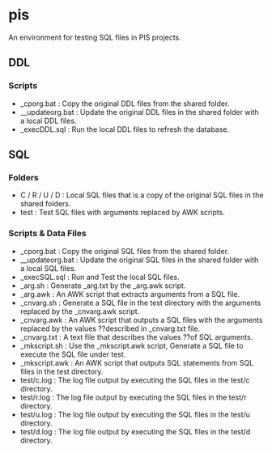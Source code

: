 # pis

An environment for testing SQL files in PIS projects.

## DDL

### Scripts

- _cporg.bat : Copy the original DDL files from the shared folder.
- __updateorg.bat : Update the original DDL files in the shared folder with a local DDL files.
- _execDDL.sql : Run the local DDL files to refresh the database.

## SQL

### Folders

- C / R / U / D : Local SQL files that is a copy of the original SQL files in the shared folders.
- test : Test SQL files with arguments replaced by AWK scripts.

### Scripts & Data Files

- _cporg.bat : Copy the original SQL files from the shared folder.
- __updateorg.bat : Update the original SQL files in the shared folder with a local SQL files.
- _execSQL.sql : Run and Test the local SQL files.
- _arg.sh : Generate _arg.txt by the _arg.awk script.
- _arg.awk : An AWK script that extracts arguments from a SQL file.
- _cnvarg.sh : Generate a SQL file in the test directory with the arguments replaced by the _cnvarg.awk script.
- _cnvarg.awk : An AWK script that outputs a SQL files with the arguments replaced by the values ??described in _cnvarg.txt file.
- _cnvarg.txt : A text file that describes the values ??of SQL arguments.
- _mkscript.sh : Use the _mkscript.awk script, Generate a SQL file to execute the SQL file under test.
- _mkscript.awk : An AWK script that outputs SQL statements from SQL files in the test directory.
- test/c.log : The log file output by executing the SQL files in the test/c directory.
- test/r.log : The log file output by executing the SQL files in the test/r directory.
- test/u.log : The log file output by executing the SQL files in the test/u directory.
- test/d.log : The log file output by executing the SQL files in the test/d directory.
